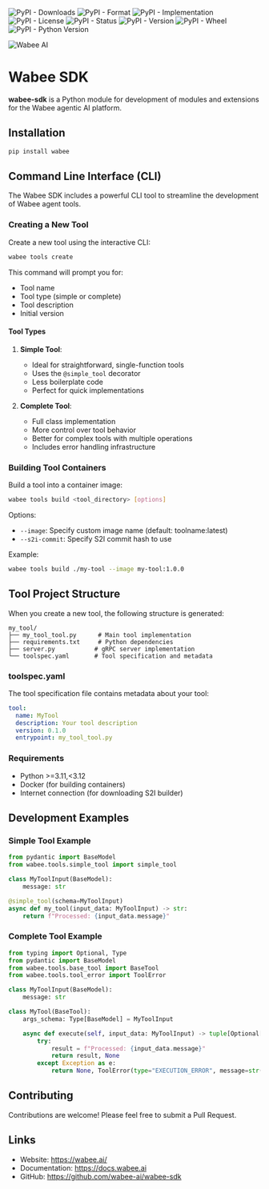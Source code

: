 ![PyPI - Downloads](https://img.shields.io/pypi/dm/wabee)
![PyPI - Format](https://img.shields.io/pypi/format/wabee)
![PyPI - Implementation](https://img.shields.io/pypi/implementation/wabee)
![PyPI - License](https://img.shields.io/pypi/l/wabee)
![PyPI - Status](https://img.shields.io/pypi/status/wabee)
![PyPI - Version](https://img.shields.io/pypi/v/wabee)
![PyPI - Wheel](https://img.shields.io/pypi/wheel/wabee)
![PyPI - Python Version](https://img.shields.io/pypi/pyversions/wabee)

![Wabee AI](https://wabee-public-assets.s3.amazonaws.com/images/wabee-small-box-white.png)

# Wabee SDK

**wabee-sdk** is a Python module for development of modules and extensions for the Wabee agentic AI platform.

## Installation

```bash
pip install wabee
```

## Command Line Interface (CLI)

The Wabee SDK includes a powerful CLI tool to streamline the development of Wabee agent tools.

### Creating a New Tool

Create a new tool using the interactive CLI:

```bash
wabee tools create
```

This command will prompt you for:
- Tool name
- Tool type (simple or complete)
- Tool description
- Initial version

#### Tool Types

1. **Simple Tool**: 
   - Ideal for straightforward, single-function tools
   - Uses the `@simple_tool` decorator
   - Less boilerplate code
   - Perfect for quick implementations

2. **Complete Tool**:
   - Full class implementation
   - More control over tool behavior
   - Better for complex tools with multiple operations
   - Includes error handling infrastructure

### Building Tool Containers

Build a tool into a container image:

```bash
wabee tools build <tool_directory> [options]
```

Options:
- `--image`: Specify custom image name (default: toolname:latest)
- `--s2i-commit`: Specify S2I commit hash to use

Example:
```bash
wabee tools build ./my-tool --image my-tool:1.0.0
```

## Tool Project Structure

When you create a new tool, the following structure is generated:

```
my_tool/
├── my_tool_tool.py      # Main tool implementation
├── requirements.txt     # Python dependencies
├── server.py           # gRPC server implementation
└── toolspec.yaml       # Tool specification and metadata
```

### toolspec.yaml

The tool specification file contains metadata about your tool:

```yaml
tool:
  name: MyTool
  description: Your tool description
  version: 0.1.0
  entrypoint: my_tool_tool.py
```

### Requirements

- Python >=3.11,<3.12
- Docker (for building containers)
- Internet connection (for downloading S2I builder)

## Development Examples

### Simple Tool Example

```python
from pydantic import BaseModel
from wabee.tools.simple_tool import simple_tool

class MyToolInput(BaseModel):
    message: str

@simple_tool(schema=MyToolInput)
async def my_tool(input_data: MyToolInput) -> str:
    return f"Processed: {input_data.message}"
```

### Complete Tool Example

```python
from typing import Optional, Type
from pydantic import BaseModel
from wabee.tools.base_tool import BaseTool
from wabee.tools.tool_error import ToolError

class MyToolInput(BaseModel):
    message: str

class MyTool(BaseTool):
    args_schema: Type[BaseModel] = MyToolInput

    async def execute(self, input_data: MyToolInput) -> tuple[Optional[str], Optional[ToolError]]:
        try:
            result = f"Processed: {input_data.message}"
            return result, None
        except Exception as e:
            return None, ToolError(type="EXECUTION_ERROR", message=str(e))
```

## Contributing

Contributions are welcome! Please feel free to submit a Pull Request.

## Links

- Website: https://wabee.ai/
- Documentation: https://docs.wabee.ai
- GitHub: https://github.com/wabee-ai/wabee-sdk

